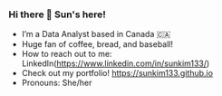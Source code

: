 ### Hi there 👋 Sun's here!

- I’m a Data Analyst based in Canada 🇨🇦
- Huge fan of coffee, bread, and baseball!
- How to reach out to me: LinkedIn(https://www.linkedin.com/in/sunkim133/)
- Check out my portfolio! https://sunkim133.github.io
- Pronouns: She/her
